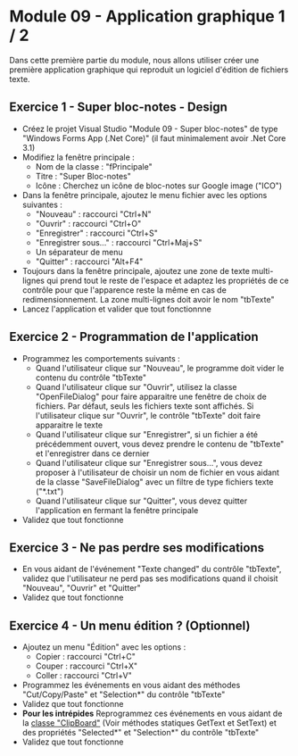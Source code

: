 # Module 09 - Application graphique 1 / 2

Dans cette première partie du module, nous allons utiliser créer une première application graphique qui reproduit un logiciel d'édition de fichiers texte.

## Exercice 1 - Super bloc-notes - Design

- Créez le projet Visual Studio "Module 09 - Super bloc-notes" de type "Windows Forms App (.Net Core)" (il faut minimalement avoir .Net Core 3.1)
- Modifiez la fenêtre principale :
  - Nom de la classe : "fPrincipale"
  - Titre : "Super Bloc-notes"
  - Icône : Cherchez un icône de bloc-notes sur Google image ("ICO")
- Dans la fenêtre principale, ajoutez le menu fichier avec les options suivantes :
  - "Nouveau" : raccourci "Ctrl+N"
  - "Ouvrir" : raccourci "Ctrl+O"
  - "Enregistrer" : raccourci "Ctrl+S"
  - "Enregistrer sous..." : raccourci "Ctrl+Maj+S"
  - Un séparateur de menu
  - "Quitter" : raccourci "Alt+F4"
- Toujours dans la fenêtre principale, ajoutez une zone de texte multi-lignes qui prend tout le reste de l'espace et adaptez les propriétés de ce contrôle pour que l'apparence reste la même en cas de redimensionnement. La zone multi-lignes doit avoir le nom "tbTexte"
- Lancez l'application et valider que tout fonctionnne

## Exercice 2 - Programmation de l'application

- Programmez les comportements suivants :
  - Quand l'utilisateur clique sur "Nouveau", le programme doit vider le contenu du contrôle "tbTexte"
  - Quand l'utilisateur clique sur "Ouvrir", utilisez la classe "OpenFileDialog" pour faire apparaitre une fenêtre de choix de fichiers. Par défaut, seuls les fichiers texte sont affichés. Si l'utilisateur clique sur "Ouvrir", le contrôle "tbTexte" doit faire apparaitre le texte
  - Quand l'utilisateur clique sur "Enregistrer", si un fichier a été précédemment ouvert, vous devez prendre le contenu de "tbTexte" et l'enregistrer dans ce dernier
  - Quand l'utilisateur clique sur "Enregistrer sous...", vous devez proposer à l'utilisateur de choisir un nom de fichier en vous aidant de la classe "SaveFileDialog" avec un filtre de type fichiers texte ("*.txt")
  - Quand l'utilisateur clique sur "Quitter", vous devez quitter l'application en fermant la fenêtre principale
- Validez que tout fonctionne

## Exercice 3 - Ne pas perdre ses modifications

- En vous aidant de l'événement "Texte changed" du contrôle "tbTexte", validez que l'utilisateur ne perd pas ses modifications quand il choisit "Nouveau", "Ouvrir" et "Quitter"
- Validez que tout fonctionne

## Exercice 4 - Un menu édition ? (Optionnel)

- Ajoutez un menu "Édition" avec les options :
  - Copier : raccourci "Ctrl+C"
  - Couper : raccourci "Ctrl+X"
  - Coller : raccourci "Ctrl+V"
- Programmez les événements en vous aidant des méthodes "Cut/Copy/Paste" et "Selection*" du contrôle "tbTexte"
- Validez que tout fonctionne
- **Pour les intrépides** Reprogrammez ces événements en vous aidant de la [classe "ClipBoard"](https://docs.microsoft.com/en-us/dotnet/api/system.windows.clipboard.gettext?view=netcore-3.1) (Voir méthodes statiques GetText et SetText) et des propriétés "Selected*" et "Selection*" du contrôle "tbTexte"
- Validez que tout fonctionne
